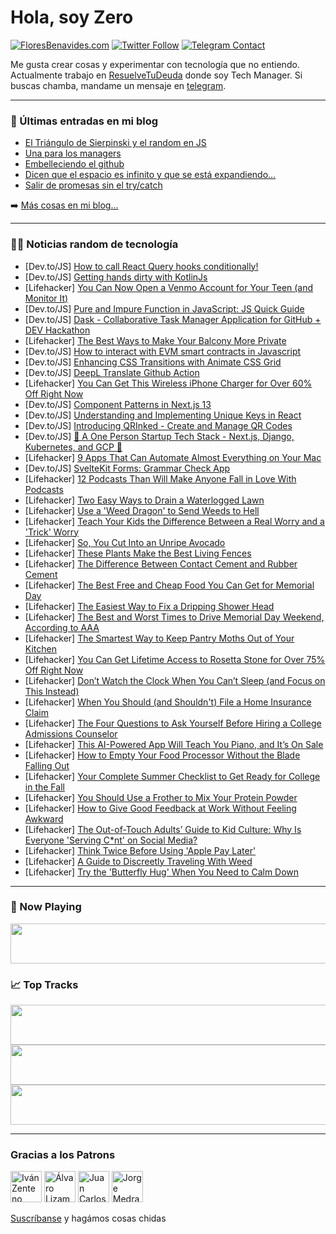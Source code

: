 # Hola, soy Zero

[![FloresBenavides.com](https://img.shields.io/website?down_message=oops&label=MiBlog&style=for-the-badge&up_message=online&url=https%3A%2F%2Ffloresbenavides.com)](https://floresbenavides.com) [![Twitter Follow](https://img.shields.io/twitter/follow/ZeroDragon?color=%231DA1F2&label=Follow&logo=twitter&logoColor=ffffff&style=for-the-badge)](https://twitter.com/zerodragon) [![Telegram Contact](https://img.shields.io/badge/escr%C3%ADbeme-ZeroDragon-%2326A5E4?style=for-the-badge&logo=telegram)](https://t.me/zerodragon)

Me gusta crear cosas y experimentar con tecnología que no entiendo.
Actualmente trabajo en [ResuelveTuDeuda](http://github.com/resuelve) donde soy Tech Manager.
Si buscas chamba, mandame un mensaje en [telegram](https://t.me/zerodragon).

---

### 📕 Últimas entradas en mi blog
<!-- BLOG-POST-LIST:START -->
- [El Triángulo de Sierpinski y el random en JS](https://floresbenavides.com/el-triangulo-de-sierpinski-y-el-random-en-js/)
- [Una para los managers](https://floresbenavides.com/una-para-los-managers/)
- [Embelleciendo el github](https://floresbenavides.com/embelleciendo-el-github/)
- [Dicen que el espacio es infinito y que se está expandiendo…](https://floresbenavides.com/dicen-que-el-espacio-es-infinito-y-que-se-esta-expandiendo/)
- [Salir de promesas sin el try/catch](https://floresbenavides.com/salir-de-promesas-sin-el-try-catch/)
<!-- BLOG-POST-LIST:END -->

➡️ [Más cosas en mi blog...](https://floresbenavides.com)

---

### 👨‍💻 Noticias random de tecnología
<!-- TECH-POSTS:START -->
- [Dev.to/JS] [How to call React Query hooks conditionally!](https://dev.to/nithinkjoy/how-to-call-react-query-hooks-conditionally-5246)
- [Dev.to/JS] [Getting hands dirty with KotlinJs](https://dev.to/coroutinedispatcher/getting-hands-dirty-with-kotlinjs-56g9)
- [Lifehacker] [You Can Now Open a Venmo Account for Your Teen &lpar;and Monitor It&rpar;](https://lifehacker.com/you-can-now-open-a-venmo-account-for-your-teen-and-mon-1850461312)
- [Dev.to/JS] [Pure and Impure Function in JavaScript: JS Quick Guide](https://dev.to/amitsinghcode/pure-and-impure-function-in-javascript-js-quick-guide-4dmb)
- [Dev.to/JS] [Dask - Collaborative Task Manager Application for GitHub + DEV Hackathon](https://dev.to/dilane3/dask-collaborative-task-manager-application-for-github-dev-hackathon-446p)
- [Lifehacker] [The Best Ways to Make Your Balcony More Private](https://lifehacker.com/the-best-way-to-make-your-balcony-more-private-1850460763)
- [Dev.to/JS] [How to interact with EVM smart contracts in Javascript](https://dev.to/bellabe/how-to-interact-with-evm-smart-contracts-in-javascript-1jh9)
- [Dev.to/JS] [Enhancing CSS Transitions with Animate CSS Grid](https://dev.to/scofieldidehen/enhancing-css-transitions-with-animate-css-grid-cbi)
- [Dev.to/JS] [DeepL Translate Github Action](https://dev.to/lyqht/deepl-translate-github-action-3nk0)
- [Lifehacker] [You Can Get This Wireless iPhone Charger for Over 60% Off Right Now](https://lifehacker.com/you-can-get-this-wireless-iphone-charger-for-over-60-o-1850451903)
- [Dev.to/JS] [Component Patterns in Next.js 13](https://dev.to/niazmorshed2007/component-patterns-in-nextjs-13-1apg)
- [Dev.to/JS] [Understanding and Implementing Unique Keys in React](https://dev.to/michaellarocca/understanding-and-implementing-unique-keys-in-react-48n6)
- [Dev.to/JS] [Introducing QRInked - Create and Manage QR Codes](https://dev.to/dhairyashah/introducing-qrinked-create-and-manage-qr-codes-2hlg)
- [Dev.to/JS] [🌈 A One Person Startup Tech Stack - Next.js, Django, Kubernetes, and GCP 🚀](https://dev.to/chetanam/a-one-person-startup-tech-stack-nextjs-django-kubernetes-and-gcp-k62)
- [Lifehacker] [9 Apps That Can Automate Almost Everything on Your Mac](https://lifehacker.com/9-apps-that-can-automate-almost-everything-on-your-mac-1850460688)
- [Dev.to/JS] [SvelteKit Forms: Grammar Check App](https://dev.to/askrodney/sveltekit-forms-grammar-check-app-34h1)
- [Lifehacker] [12 Podcasts Than Will Make Anyone Fall in Love With Podcasts](https://lifehacker.com/12-podcasts-than-will-make-anyone-fall-in-love-with-pod-1850458582)
- [Lifehacker] [Two Easy Ways to Drain a Waterlogged Lawn](https://lifehacker.com/two-easy-ways-to-drain-a-waterlogged-lawn-1850459491)
- [Lifehacker] [Use a &#39;Weed Dragon&#39; to Send Weeds to Hell](https://lifehacker.com/use-a-weed-dragon-to-send-weeds-to-hell-1850459624)
- [Lifehacker] [Teach Your Kids the Difference Between a Real Worry and a &#39;Trick&#39; Worry](https://lifehacker.com/teach-your-kids-the-difference-between-a-real-worry-and-1850456901)
- [Lifehacker] [So, You Cut Into an Unripe Avocado](https://lifehacker.com/so-you-cut-into-an-unripe-avocado-1850456289)
- [Lifehacker] [These Plants Make the Best Living Fences](https://lifehacker.com/these-plants-make-the-best-living-fences-1850449614)
- [Lifehacker] [The Difference Between Contact Cement and Rubber Cement](https://lifehacker.com/the-difference-between-contact-cement-and-rubber-cement-1850449617)
- [Lifehacker] [The Best Free and Cheap Food You Can Get for Memorial Day](https://lifehacker.com/the-best-free-and-cheap-food-you-can-get-for-memorial-d-1850448272)
- [Lifehacker] [The Easiest Way to Fix a Dripping Shower Head](https://lifehacker.com/the-easiest-way-to-fix-a-dripping-shower-head-1850448423)
- [Lifehacker] [The Best and Worst Times to Drive Memorial Day Weekend, According to AAA](https://lifehacker.com/the-best-and-worst-times-to-drive-memorial-day-weekend-1850448426)
- [Lifehacker] [The Smartest Way to Keep Pantry Moths Out of Your Kitchen](https://lifehacker.com/the-smartest-way-to-keep-pantry-moths-out-of-your-kitch-1850448442)
- [Lifehacker] [You Can Get Lifetime Access to Rosetta Stone for Over 75% Off Right Now](https://lifehacker.com/you-can-get-lifetime-access-to-rosetta-stone-for-over-7-1850451918)
- [Lifehacker] [Don’t Watch the Clock When You Can’t Sleep &lpar;and Focus on This Instead&rpar;](https://lifehacker.com/don-t-watch-the-clock-when-you-can-t-sleep-and-focus-o-1850456412)
- [Lifehacker] [When You Should &lpar;and Shouldn&#39;t&rpar; File a Home Insurance Claim](https://lifehacker.com/when-you-should-and-shouldnt-file-a-home-insurance-cl-1850455645)
- [Lifehacker] [The Four Questions to Ask Yourself Before Hiring a College Admissions Counselor](https://lifehacker.com/the-four-questions-to-ask-yourself-before-hiring-a-coll-1850455745)
- [Lifehacker] [This AI-Powered App Will Teach You Piano, and It’s On Sale](https://lifehacker.com/this-ai-powered-app-will-teach-you-piano-and-it-s-on-s-1850451892)
- [Lifehacker] [How to Empty Your Food Processor Without the Blade Falling Out](https://lifehacker.com/how-to-empty-your-food-processor-without-the-blade-fall-1850455661)
- [Lifehacker] [Your Complete Summer Checklist to Get Ready for College in the Fall](https://lifehacker.com/your-complete-summer-checklist-to-get-ready-for-college-1850455373)
- [Lifehacker] [You Should Use a Frother to Mix Your Protein Powder](https://lifehacker.com/you-should-use-a-frother-to-mix-your-protein-powder-1850455135)
- [Lifehacker] [How to Give Good Feedback at Work Without Feeling Awkward](https://lifehacker.com/how-to-give-good-feedback-at-work-without-feeling-awkwa-1850454133)
- [Lifehacker] [The Out-of-Touch Adults’ Guide to Kid Culture: Why Is Everyone &#39;Serving C*nt&#39; on Social Media?](https://lifehacker.com/the-out-of-touch-adults-guide-to-kid-culture-why-is-e-1850452383)
- [Lifehacker] [Think Twice Before Using &#39;Apple Pay Later&#39;](https://lifehacker.com/think-twice-before-using-apple-pay-later-1850454637)
- [Lifehacker] [A Guide to Discreetly Traveling With Weed](https://lifehacker.com/a-guide-to-discreetly-traveling-with-weed-1850432640)
- [Lifehacker] [Try the &#39;Butterfly Hug&#39; When You Need to Calm Down](https://lifehacker.com/try-the-butterfly-hug-when-you-need-to-calm-down-1850453309)<!-- TECH-POSTS:END -->

---

### 🎵 Now Playing
<a href="https://spotify-now-playing-dun.vercel.app/now-playing?open"><img src="https://spotify-now-playing-dun.vercel.app/now-playing" width="540" height="64"></a>

### 📈 Top Tracks
<a href="https://spotify-now-playing-dun.vercel.app/top-tracks?i=1&open"><img src="https://spotify-now-playing-dun.vercel.app/top-tracks?i=1" width="540" height="64"></a>
<a href="https://spotify-now-playing-dun.vercel.app/top-tracks?i=2&open"><img src="https://spotify-now-playing-dun.vercel.app/top-tracks?i=2" width="540" height="64"></a>
<a href="https://spotify-now-playing-dun.vercel.app/top-tracks?i=3&open"><img src="https://spotify-now-playing-dun.vercel.app/top-tracks?i=3" width="540" height="64"></a>

---

### Gracias a los Patrons
[<img src="https://avatars.githubusercontent.com/u/243380?v=4" alt="Iván Zenteno" width="50px">](https://github.com/k001) [<img src="https://avatars.githubusercontent.com/u/19955639?v=4" alt="Álvaro Lizama" width="50px">](https://github.com/alvarolizama) [<img src="https://avatars.githubusercontent.com/u/2718753?v=4" alt="Juan Carlos Ruiz" width="50px">](https://github.com/JuanCrg90) [<img src="https://avatars.githubusercontent.com/u/37025?v=4" alt="Jorge Medrano" width="50px">](https://github.com/h1pp1e) 

[Suscríbanse](https://www.patreon.com/zerodragon) y hagámos cosas chidas
